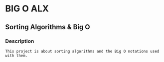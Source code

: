 # BIG O ALX 
## Sorting Algorithms & Big O
### Description
	This project is about sorting algorithms and the Big O notations used with them.